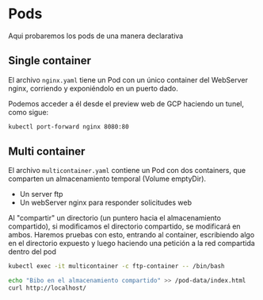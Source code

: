 # Pods

Aqui probaremos los pods de una manera declarativa

## Single container

El archivo `nginx.yaml` tiene un Pod con un único container del WebServer nginx, corriendo y exponiéndolo en un puerto dado.

Podemos acceder a él desde el preview web de GCP haciendo un tunel, como sigue:

``` bash
kubectl port-forward nginx 8080:80
```

## Multi container

El archivo `multicontainer.yaml` contiene un Pod con dos containers, que comparten un almacenamiento temporal (Volume emptyDir).

- Un server ftp
- Un webServer nginx para responder solicitudes web

Al "compartir" un directorio (un puntero hacia el almacenamiento compartido), si modificamos el directorio compartido, se modificará en ambos. Haremos pruebas con esto, entrando al container, escribiendo algo en el directorio expuesto y luego haciendo una petición a la red compartida dentro del pod

``` bash
kubectl exec -it multicontainer -c ftp-container -- /bin/bash

echo "Bibo en el almacenamiento compartido" >> /pod-data/index.html
curl http://localhost/
```


